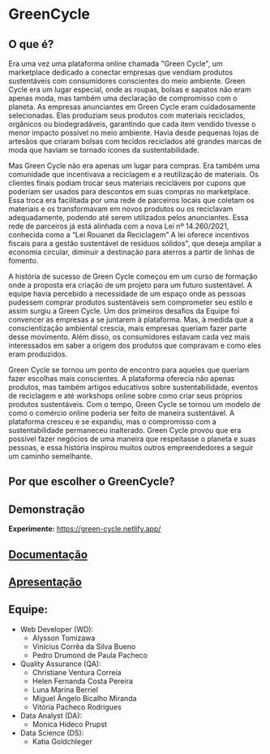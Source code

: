 # GreenCycle

## O que é?
Era uma vez uma plataforma online chamada "Green Cycle", um marketplace dedicado a conectar empresas que vendiam produtos sustentáveis com consumidores conscientes do meio ambiente. Green Cycle era um lugar especial, onde as roupas, bolsas e sapatos não eram apenas moda, mas também uma declaração de compromisso com o planeta. As empresas anunciantes em Green Cycle eram cuidadosamente selecionadas. Elas produziam seus produtos com materiais reciclados, orgânicos ou biodegradáveis, garantindo que cada item vendido tivesse o menor impacto possível no meio ambiente. Havia desde pequenas lojas de artesãos que criaram bolsas com tecidos reciclados até grandes marcas de moda que haviam se tornado ícones da sustentabilidade.

Mas Green Cycle não era apenas um lugar para compras. Era também uma comunidade que incentivava a reciclagem e a reutilização de materiais. Os clientes finais podiam trocar seus materiais recicláveis por cupons que poderiam ser usados para descontos em suas compras no marketplace. Essa troca era facilitada por uma rede de parceiros locais que coletam os materiais e os transformavam em novos produtos ou os reciclavam adequadamente, podendo até serem utilizados pelos anunciantes. Essa rede de parceiros já está alinhada com a nova Lei nº 14.260/2021, conhecida como a “Lei Rouanet da Reciclagem” A lei oferece incentivos fiscais para a gestão sustentável de resíduos sólidos", que deseja ampliar a economia circular, diminuir a destinação para aterros a partir de linhas de fomento. 

A história de sucesso de Green Cycle começou em um curso de formação onde a proposta era criação de um projeto para um futuro sustentável.  A equipe havia percebido a necessidade de um espaço onde as pessoas pudessem comprar produtos sustentáveis sem comprometer seu estilo e assim surgiu a Green Cycle. Um dos primeiros desafios da Equipe foi convencer as empresas a se juntarem à plataforma. Mas, à medida que a conscientização ambiental crescia, mais empresas queriam fazer parte desse movimento. Além disso, os consumidores estavam cada vez mais interessados em saber a origem dos produtos que compravam e como eles eram produzidos.

Green Cycle se tornou um ponto de encontro para aqueles que queriam fazer escolhas mais conscientes. A plataforma oferecia não apenas produtos, mas também artigos educativos sobre sustentabilidade, eventos de reciclagem e até workshops online sobre como criar seus próprios produtos sustentáveis. Com o tempo, Green Cycle se tornou um modelo de como o comércio online poderia ser feito de maneira sustentável. A plataforma cresceu e se expandiu, mas o compromisso com a sustentabilidade permaneceu inalterado. Green Cycle provou que era possível fazer negócios de uma maneira que respeitasse o planeta e suas pessoas, e essa história inspirou muitos outros empreendedores a seguir um caminho semelhante.


## Por que escolher o GreenCycle?

## Demonstração
**Experimente:** https://green-cycle.netlify.app/

## [**Documentação**](https://www.canva.com/design/DAGGqTyLOYk/FK2OQ0sVUWyK0QJ6aZQkaQ/edit?utm_content=DAGGqTyLOYk&utm_campaign=designshare&utm_medium=link2&utm_source=sharebutton)

## [**Apresentação**](https://www.canva.com/design/DAGGtvfkeGk/ZnSnPfxi4opkvdF-tmhM0A/edit?utm_content=DAGGtvfkeGk&utm_campaign=designshare&utm_medium=link2&utm_source=sharebutton)

## Equipe:
- Web Developer (WD):
  - Alysson Tomizawa
  - Vinícius Corrêa da Silva Bueno
  - Pedro Drumond de Paula Pacheco
- Quality Assurance (QA):
  - Christiane Ventura Correia    
  - Helen Fernanda Costa Pereira
  - Luna Marina Berriel
  - Miguel Ângelo Bicalho Miranda
  - Vitória Pacheco Rodrigues
- Data Analyst (DA):
  - Monica Hideco Prupst
- Data Science (DS):
  - Katia Goldchleger
